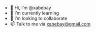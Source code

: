- 👋 Hi, I’m @xabebay
- 🌱 I’m currently learning
- 💞️ I’m looking to collaborate
- 📫 Talk to me via <xabebay@gmail.com>

<!---
xabebay/xabebay is a ✨ special ✨ repository because its `README.md` (this file) appears on your GitHub profile.
You can click the Preview link to take a look at your changes.
--->

